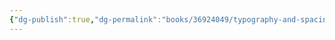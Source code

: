 ```yaml
---
{"dg-publish":true,"dg-permalink":"books/36924049/typography-and-spacing","permalink":"/books/36924049/typography-and-spacing/","metatags":{"description":"","og:site_name":"DavonOs","og:title":"第十二章 CSS 排版与间距","og:type":"article","og:url":"https://zuji.eu.org/books/36924049/typography-and-spacing","og:image":"https://images.manning.com/360/480/resize/book/f/235f14b-90f6-43b8-8abd-62bc945d1624/Grant-2ed-HI.png","og:image:width":"200","og:image:alt":"articlecover","og:locale":"zh_cn"},"tags":["program/css"],"dgShowInlineTitle":true}
---
```

